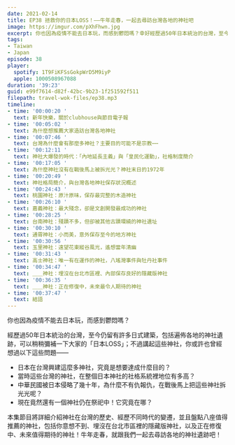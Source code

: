 ```yaml
---
date: 2021-02-14
title: EP38 拯救你的日本LOSS！——牛年走春，一起去尋訪台灣各地的神社吧
image: https://imgur.com/pXhFhwn.jpg
excerpt: 你也因為疫情不能去日本玩，而感到鬱悶嗎？幸好經歷過50年日本統治的台灣，至今仍留有許多日式建築，包括遍佈各地的神社遺跡，可以稍稍彌補你的「日本LOSS」！不過，日本人在台灣興建這麼多神社，究竟是想要達成什麼目的？為什麼多數神社戰後都沒有被馬上拆除？現在唯一維持祭祀的神社又是在哪？本集節目將詳細介紹神社在台灣的歷史，並且盤點八座值得推薦的神社，包括你意想不到、埋沒在台北市區裡的隱藏版神社！牛年走春，就跟我們一起去尋訪各地的神社遺跡吧！
tags:
- Taiwan
- Japan
episode: 38
player:
  spotify: 1T9FiKFSsGokpWrD5M9iyP
  apple: 1000508967088
duration: '39:23'
guid: e99f7614-d82f-42bc-9b23-1f251592f511
filepath: travel-wok-files/ep38.mp3
timeline:
- time: '00:00:20 '
  text: 新年快樂，關於clubhouse與節目電子報
- time: '00:05:02 '
  text: 為什麼想推薦大家造訪台灣各地神社
- time: '00:07:46 '
  text: 台灣為什麼會有那麼多神社？主要目的可能不是宗教⋯⋯
- time: '00:12:11 '
  text: 神社大爆發的時代：「內地延長主義」與「皇民化運動」，社格制度簡介
- time: '00:17:05 '
  text: 為什麼神社沒有在戰後馬上被拆光光？神社末日的1972年
- time: '00:20:49 '
  text: 神社格局簡介，與台灣各地神社保存狀況概述
- time: '00:24:43 '
  text: 桃園神社：原汁原味，保存最完整的木造神社
- time: '00:26:10 '
  text: 嘉義神社：最大殘念，卻是文創開發最成功的神社
- time: '00:28:25 '
  text: 台南神社：殘蹟不多，但卻被其他古蹟環繞的神社遺址
- time: '00:30:10 '
  text: 通霄神社：小而美，意外保存至今的地方神社
- time: '00:30:56 '
  text: 玉里神社：遠望花東縱谷風光，遙想當年清幽
- time: '00:31:43 '
  text: 高士神社：唯一有在運作的神社，八瑤灣事件與牡丹社事件
- time: '00:34:47 '
  text: ＿＿神社：埋沒在台北市區裡、內部保存良好的隱藏版神社
- time: '00:36:35 '
  text: ＿＿神社：正在修復中，未來最令人期待的神社
- time: '00:37:47 '
  text: 結語
---
```


你也因為疫情不能去日本玩，而感到鬱悶嗎？

經歷過50年日本統治的台灣，至今仍留有許多日式建築，包括遍佈各地的神社遺跡，可以稍稍彌補一下大家的「日本LOSS」；不過講起這些神社，你或許也曾經想過以下這些問題——

* 日本在台灣興建這麼多神社，究竟是想要達成什麼目的？
* 當時這些台灣的神社，在整個日本神社的社格系統裡地位有多高？
* 中華民國被日本侵略了幾十年，為什麼不有仇報仇，在戰後馬上把這些神社拆光光呢？
* 現在竟然還有一個神社仍在祭祀中！它究竟在哪？

本集節目將詳細介紹神社在台灣的歷史、經歷不同時代的變遷，並且盤點八座值得推薦的神社，包括你意想不到、埋沒在台北市區裡的隱藏版神社，以及正在修復中、未來值得期待的神社！牛年走春，就跟我們一起去尋訪各地的神社遺跡吧！



